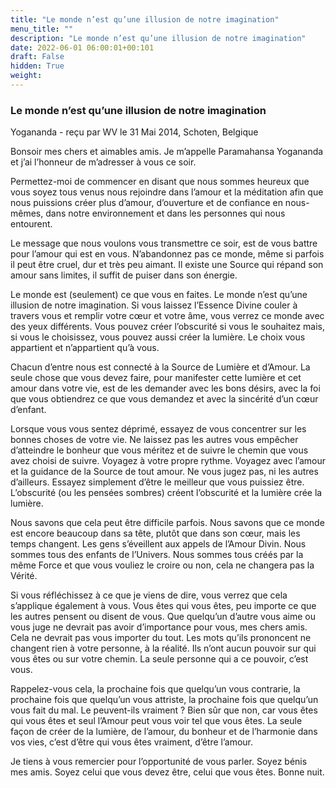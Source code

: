 ```yaml
---
title: "Le monde n’est qu’une illusion de notre imagination"
menu_title: ""
description: "Le monde n’est qu’une illusion de notre imagination"
date: 2022-06-01 06:00:01+00:101
draft: False
hidden: True
weight:
---
```

### Le monde n’est qu’une illusion de notre imagination

Yogananda - reçu par WV le 31 Mai 2014, Schoten, Belgique

Bonsoir mes chers et aimables amis. Je m’appelle Paramahansa Yogananda et j’ai l’honneur de m’adresser à vous ce soir.

Permettez-moi de commencer en disant que nous sommes heureux que vous soyez tous venus nous rejoindre dans l’amour et la méditation afin que nous puissions créer plus d’amour, d’ouverture et de confiance en nous-mêmes, dans notre environnement et dans les personnes qui nous entourent.

Le message que nous voulons vous transmettre ce soir, est de vous battre pour l’amour qui est en vous. N’abandonnez pas ce monde, même si parfois il peut être cruel, dur et très peu aimant. Il existe une Source qui répand son amour sans limites, il suffit de puiser dans son énergie.

Le monde est (seulement) ce que vous en faites. Le monde n’est qu’une illusion de notre imagination. Si vous laissez l’Essence Divine couler à travers vous et remplir votre cœur et votre âme, vous verrez ce monde avec des yeux différents. Vous pouvez créer l’obscurité si vous le souhaitez mais, si vous le choisissez, vous pouvez aussi créer la lumière. Le choix vous appartient et n’appartient qu’à vous.

Chacun d’entre nous est connecté à la Source de Lumière et d’Amour. La seule chose que vous devez faire, pour manifester cette lumière et cet amour dans votre vie, est de les demander avec les bons désirs, avec la foi que vous obtiendrez ce que vous demandez et avec la sincérité d’un cœur d’enfant.

Lorsque vous vous sentez déprimé, essayez de vous concentrer sur les bonnes choses de votre vie. Ne laissez pas les autres vous empêcher d’atteindre le bonheur que vous méritez et de suivre le chemin que vous avez choisi de suivre. Voyagez à votre propre rythme. Voyagez avec l’amour et la guidance de la Source de tout amour. Ne vous jugez pas, ni les autres d’ailleurs. Essayez simplement d’être le meilleur que vous puissiez être. L’obscurité (ou les pensées sombres) créent l’obscurité et la lumière crée la lumière.

Nous savons que cela peut être difficile parfois. Nous savons que ce monde est encore beaucoup dans sa tête, plutôt que dans son cœur, mais les temps changent. Les gens s’éveillent aux appels de l’Amour Divin. Nous sommes tous des enfants de l’Univers. Nous sommes tous créés par la même Force et que vous vouliez le croire ou non, cela ne changera pas la Vérité.

Si vous réfléchissez à ce que je viens de dire, vous verrez que cela s’applique également à vous. Vous êtes qui vous êtes, peu importe ce que les autres pensent ou disent de vous. Que quelqu’un d’autre vous aime ou vous juge ne devrait pas avoir d’importance pour vous, mes chers amis. Cela ne devrait pas vous importer du tout. Les mots qu’ils prononcent ne changent rien à votre personne, à la réalité. Ils n’ont aucun pouvoir sur qui vous êtes ou sur votre chemin. La seule personne qui a ce pouvoir, c’est vous.

Rappelez-vous cela, la prochaine fois que quelqu’un vous contrarie, la prochaine fois que quelqu’un vous attriste, la prochaine fois que quelqu’un vous fait du mal. Le peuvent-ils vraiment ? Bien sûr que non, car vous êtes qui vous êtes et seul l’Amour peut vous voir tel que vous êtes. La seule façon de créer de la lumière, de l’amour, du bonheur et de l’harmonie dans vos vies, c’est d’être qui vous êtes vraiment, d’être l’amour.

Je tiens à vous remercier pour l’opportunité de vous parler. Soyez bénis mes amis. Soyez celui que vous devez être, celui que vous êtes. Bonne nuit.







